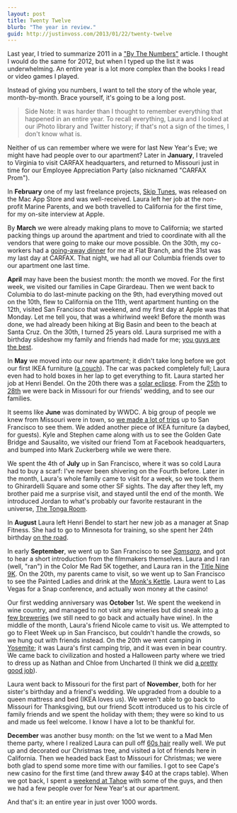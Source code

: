 ```yaml
---
layout: post
title: Twenty Twelve
blurb: "The year in review."
guid: http://justinvoss.com/2013/01/22/twenty-twelve
---
```


Last year, I tried to summarize 2011 in a ["By The Numbers"][numbers]
article. I thought I would do the same for 2012, but when I typed up
the list it was underwhelming. An entire year is a lot more complex 
than the books I read or video games I played.

[numbers]: http://justinvoss.com/2011/12/31/2011-by-the-numbers/

Instead of giving you numbers, I want to tell the story of the whole
year, month-by-month. Brace yourself, it's going to be a long post.

> Side Note: It was harder than I thought to remember everything that
> happened in an entire year. To recall everything, Laura and I looked
> at our iPhoto library and Twitter history; if that's not a sign of
> the times, I don't know what is.

Neither of us can remember where we were for last New Year's Eve; we
might have had people over to our apartment? Later in **January**, I
traveled to Virginia to visit CARFAX headquarters, and returned to
Missouri just in time for our Employee Appreciation Party (also
nicknamed "CARFAX Prom").

In **February** one of my last freelance projects, [Skip Tunes][], was
released on the Mac App Store and was well-received. Laura left her
job at the non-profit Marine Parents, and we both travelled to
California for the first time, for my on-site interview at Apple.

[Skip Tunes]: http://justinvoss.com/2012/02/13/skip-tunes/

By **March** we were already making plans to move to California; we
started packing things up around the apartment and tried to
coordinate with all the vendors that were going to make our move
possible. On the 30th, my co-workers had a [going-away dinner][away] for me at
Flat Branch, and the 31st was my last day at CARFAX. That night, we had 
all our Columbia friends over to our apartment one last time.

[away]: https://twitter.com/vossla/status/185884703767805952

**April** may have been the busiest month: the month we moved. For the
first week, we visited our families in Cape Girardeau. Then we went back to
Columbia to do last-minute packing on the 9th, had everything moved
out on the 10th, flew to California on the 11th, went apartment
hunting on the 12th, visited San Francisco that weekend, and my first
day at Apple was that Monday. Let me tell you, that was a whirlwind
week! Before the month was done, we had already been hiking at Big
Basin and been to the beach at Santa Cruz. On the 30th, I turned 25 years old.
Laura surprised me with a birthday slideshow my family and 
friends had made for me; [you guys are the best][thebest].

[thebest]: https://twitter.com/justinvoss/status/197137924054196226

In **May** we moved into our new apartment; it didn't take long before
we got our first IKEA furniture ([a couch][]). The car was packed
completely full; Laura even had to hold boxes in her lap to get 
everything to fit. Laura started her job at Henri Bendel. On the 20th 
there was a [solar eclipse][]. From the [25th][] to [28th][] we were back in 
Missouri for our friends' wedding, and to see our families.

[a couch]: https://twitter.com/justinvoss/status/201495426233405440
[solar eclipse]: https://twitter.com/justinvoss/status/204383983218343936
[25th]: https://twitter.com/justinvoss/status/206040490745933824
[28th]: https://twitter.com/justinvoss/status/207216508357713920

It seems like **June** was dominated by WWDC. A big group of people we
knew from Missouri were in town, so [we made a lot of trips][trips] up to San
Francisco to see them. We added another piece of IKEA furniture (a
daybed, for guests). Kyle and Stephen came along with us to see the
Golden Gate Bridge and Sausalito, we visited our friend Tom at
Facebook headquarters, and bumped into Mark Zuckerberg while we were
there.

[trips]: http://lagoesdomestic.wordpress.com/2012/06/16/friendly-faces/

We spent the 4th of **July** up in San Francisco, where it was so cold
Laura had to buy a scarf: I've never been shivering on the Fourth
before. Later in the month, Laura's whole family came to visit for a
week, so we took them to Ghirardelli Square and some other SF sights. 
The day after they left, my brother paid me a surprise visit, and 
stayed until the end of the month. We introduced Jordan to what's 
probably our favorite restaurant in the universe, [The Tonga Room][].

[The Tonga Room]: http://www.tongaroom.com

In **August** Laura left Henri Bendel to start her new job as a
manager at Snap Fitness. She had to go to Minnesota for training, so 
she spent her 24th birthday [on the road][].

[on the road]: https://twitter.com/vossla/status/238760635364679680

In early **September**, we went up to San Francisco to see *[Samsara][]*,
and got to hear a short introduction from the filmmakers themselves.
Laura and I ran (well, "ran") in the Color Me Rad 5K together, and
Laura ran in the [Title Nine 9K][9k]. On the 20th, my parents came to visit,
so we went up to San Francisco to see the Painted Ladies and drink at
the [Monk's Kettle][kettle]. Laura went to Las Vegas for a Snap conference, and
actually won money at the casino!

[Samsara]: http://en.wikipedia.org/wiki/Samsara_(2011_film)
[9k]: https://twitter.com/vossla/status/247532665346093057
[kettle]: http://monkskettle.com

Our first wedding anniversary was **October** 1st. We spent the
weekend in wine country, and managed to not visit any wineries but did
sneak into [a few breweries][brew] (we still need to go back and actually have
wine). In the middle of the month, Laura's friend Nicole came to visit
us. We attempted to go to Fleet Week up in San Francisco, but couldn't
handle the crowds, so we hung out with friends instead. On the 20th we
went camping in [Yosemite][]; it was Laura's first camping trip, and it
was even in bear country. We came back to civilization and hosted a 
Halloween party where we tried to dress up as Nathan and Chloe from 
Uncharted (I think we did [a pretty good job][uncharted]).

[brew]: https://twitter.com/vossla/status/252207897184972800
[Yosemite]: https://twitter.com/vossla/status/260123552412467200
[uncharted]: http://img.ly/p1eY

Laura went back to Missouri for the first part of **November**, both
for her sister's birthday and a friend's wedding. We upgraded from a
double to a queen mattress and bed (IKEA loves us). We weren't
able to go back to Missouri for Thanksgiving, but our friend Scott
introduced us to his circle of family friends and we spent the
holiday with them; they were so kind to us and made us feel
welcome. I know I have a lot to be thankful for.

**December** was another busy month: on the 1st we went to a Mad Men
theme party, where I realized Laura can pull off [60s hair][] really well.
We put up and decorated our Christmas tree, and visited a lot of
friends here in California. Then we headed back East to Missouri for
Christmas; we were both glad to spend some more time with our
families. I got to see Cape's new casino for the first time (and threw
away $40 at the craps table). When we got back, I spent a [weekend at Tahoe][Tahoe] 
with some of the guys, and then we had a few people over for New
Year's at our apartment.

[60s hair]: https://twitter.com/vossla/status/275294958532050944
[Tahoe]: http://www.flickr.com/photos/justinvoss/sets/72157632397052478/

And that's it: an entire year in just over 1000 words.

